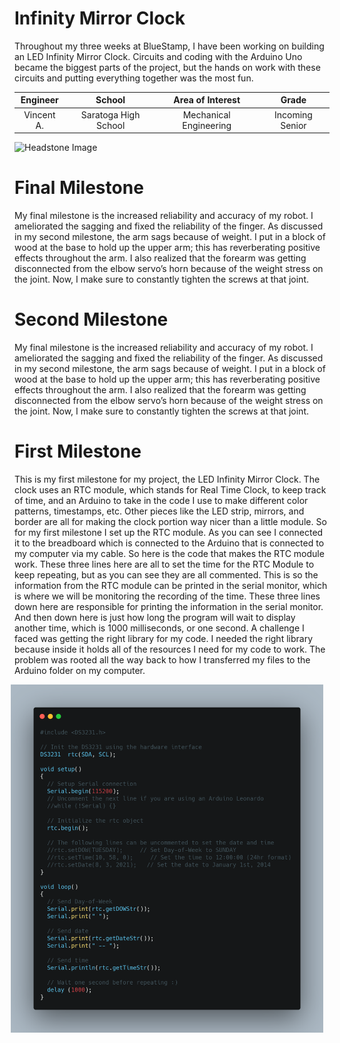 ﻿# Infinity Mirror Clock
Throughout my three weeks at BlueStamp, I have been working on building an LED Infinity Mirror Clock. Circuits and coding with the Arduino Uno became the biggest parts of the project, but the hands on work with these circuits and putting everything together was the most fun. 

| **Engineer** | **School** | **Area of Interest** | **Grade** |
|:--:|:--:|:--:|:--:|
| Vincent A. | Saratoga High School | Mechanical Engineering | Incoming Senior

![Headstone Image](https://bluestampengineering.com/wp-content/uploads/2016/05/improve.jpg)
  
# Final Milestone
My final milestone is the increased reliability and accuracy of my robot. I ameliorated the sagging and fixed the reliability of the finger. As discussed in my second milestone, the arm sags because of weight. I put in a block of wood at the base to hold up the upper arm; this has reverberating positive effects throughout the arm. I also realized that the forearm was getting disconnected from the elbow servo’s horn because of the weight stress on the joint. Now, I make sure to constantly tighten the screws at that joint. 

# Second Milestone
My final milestone is the increased reliability and accuracy of my robot. I ameliorated the sagging and fixed the reliability of the finger. As discussed in my second milestone, the arm sags because of weight. I put in a block of wood at the base to hold up the upper arm; this has reverberating positive effects throughout the arm. I also realized that the forearm was getting disconnected from the elbow servo’s horn because of the weight stress on the joint. Now, I make sure to constantly tighten the screws at that joint.

# First Milestone
This is my first milestone for my project, the LED Infinity Mirror Clock. The clock uses an RTC module, which stands for Real Time Clock, to keep track of time, and an Arduino to take in the code I use to make different color patterns, timestamps, etc. Other pieces like the LED strip, mirrors, and border are all for making the clock portion way nicer than a little module. So for my first milestone I set up the RTC module. As you can see I connected it to the breadboard which is connected to the Arduino that is connected to my computer via my cable. So here is the code that makes the RTC module work. These three lines here are all to set the time for the RTC Module to keep repeating, but as you can see they are all commented. This is so the information from the RTC module can be printed in the serial monitor, which is where we will be monitoring the recording of the time. These three lines down here are responsible for printing the information in the serial monitor. And then down here is just how long the program will wait to display another time, which is 1000 milliseconds, or one second. A challenge I faced was getting the right library for my code. I needed the right library because inside it holds all of the resources I need for my code to work. The problem was rooted all the way back to how I transferred my files to the Arduino folder on my computer.

<img src="image folder/carbon.png" width=500 align=center style="float:right; padding-right:10px">
